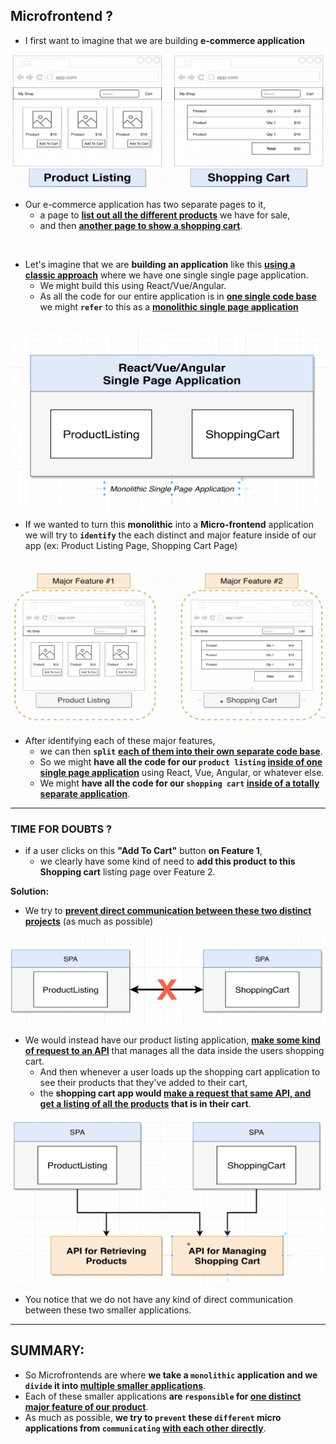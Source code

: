 ## Microfrontend ?

- I first want to imagine that we are building **e-commerce application**
  
<img src="./imagesUsed/ecommerceApp.png">


- Our e-commerce application has two separate pages to it, 
  - a page to <ins>**list out all the different products**</ins> we have for sale, 
  - and then <ins>**another page to show a shopping cart**</ins>.
<br/>

- Let's imagine that we are **building an application** like this <ins>**using a classic approach**</ins> where we have one single single page application. 
  - We might build this using React/Vue/Angular. 
  - As all the code for our entire application is in <ins>**one single code base**</ins> we might **`refer`** to this as a <ins>**monolithic single page application**</ins>
<br/>

<img src="./imagesUsed/monolithic.png">




- If we wanted to turn this **monolithic** into a **Micro-frontend** application we will try to **`identify`** the each distinct and major feature inside of our app (ex: Product Listing Page, Shopping Cart Page)
<br/>


<img src="./imagesUsed/distinctFeatures.png">



- After identifying each of these major features, 
  - we can then **`split`** <ins>**each of them into their own separate code base**</ins>. 
  - So we might **have all the code for our `product listing` <ins>inside of one single page application**</ins> using React, Vue, Angular, or whatever else. 
  - We might **have all the code for our `shopping cart` <ins>inside of a totally separate application**</ins>.

----

### TIME FOR DOUBTS ?

- if a user clicks on this **"Add To Cart"** button **on Feature 1**, 
  - we clearly have some kind of need to **add this product to this Shopping cart** listing page over Feature 2.

**Solution:** 

- We try to <ins>**prevent direct communication between these two distinct projects**</ins> (as much as possible)

<img src="./imagesUsed/preventDirectCommunication.png">

- We would instead have our product listing application, <ins>**make some kind of request to an API**</ins> that manages all the data inside the users shopping cart. 
  - And then whenever a user loads up the shopping cart application to see their products that they've added to their cart, 
  - the **shopping cart app would <ins>make a request that same API, and get a listing of all the products</ins> that is in their cart**.

<img src="./imagesUsed/apiCalls.png">


- You notice that we do not have any kind of direct communication between these two smaller applications.


----

## SUMMARY:

- So Microfrontends are where **we take a `monolithic` application and we `divide` it into <ins>multiple smaller applications**</ins>. 
- Each of these smaller applications **are `responsible` for <ins>one distinct major feature of our product**</ins>. 
- As much as possible, **we try to `prevent` these `different` micro applications from `communicating` <ins>with each other directly**</ins>.